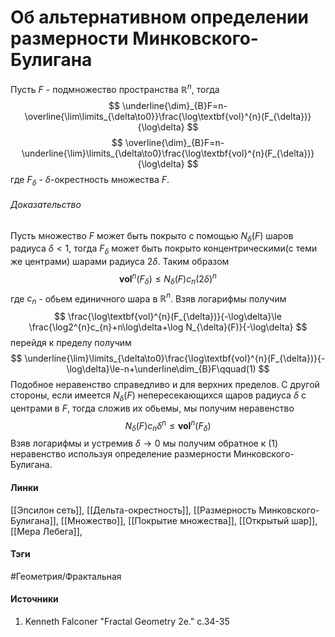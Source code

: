 # Об альтернативном определении размерности Минковского-Булигана
Пусть $F$ - подмножество пространства $\mathbb{R}^{n}$, тогда
$$
\underline{\dim}_{B}F=n-\overline{\lim\limits_{\delta\to0}}\frac{\log\textbf{vol}^{n}(F_{\delta})}{\log\delta}
$$
$$
\overline{\dim}_{B}F=n-\underline{\lim}\limits_{\delta\to0}\frac{\log\textbf{vol}^{n}(F_{\delta})}{\log\delta}
$$
где $F_{\delta}$ - $\delta$-окрестность множества $F$.

###### Доказательство
Пусть множество $F$ может быть покрыто с помощью $N_{\delta}(F)$ шаров радиуса $\delta<1$, тогда $F_{\delta}$ может быть покрыто концентрическими(с теми же центрами) шарами радиуса $2\delta$. Таким образом
$$
\textbf{vol}^{n}(F_{\delta})\le N_{\delta}(F)c_{n}(2\delta)^{n}
$$
где $c_{n}$ - обьем единичного шара в $\mathbb{R}^{n}$. Взяв логарифмы получим
$$
\frac{\log\textbf{vol}^{n}(F_{\delta})}{-\log\delta}\le
\frac{\log2^{n}c_{n}+n\log\delta+\log N_{\delta}(F)}{-\log\delta}
$$
перейдя к пределу получим
$$
\underline{\lim}\limits_{\delta\to0}\frac{\log\textbf{vol}^{n}(F_{\delta})}{-\log\delta}\le-n+\underline\dim_{B}F\qquad(1)
$$
Подобное неравенство справедливо и для верхних пределов.
С другой стороны, если имеется $N_{\delta}(F)$ непересекающихся щаров радиуса $\delta$ с центрами в $F$, тогда сложив их обьемы, мы получим неравенство
$$
N_{\delta}(F)c_{n}\delta^{n}\le\textbf{vol}^{n}(F_{\delta})
$$
Взяв логарифмы и устремив $\delta\to0$ мы получим обратное к $(1)$ неравенство используя определение размерности Минковского-Булигана.
#### Линки
[[Эпсилон сеть]],
[[Дельта-окрестность]],
[[Размерность Минковского-Булигана]],
[[Множество]],
[[Покрытие множества]],
[[Открытый шар]],
[[Мера Лебега]],
#### Тэги
 #Геометрия/Фрактальная 
#### Источники
1. Kenneth Falconer "Fractal Geometry 2e." c.34-35